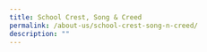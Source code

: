 ```yaml
---
title: School Crest, Song & Creed
permalink: /about-us/school-crest-song-n-creed/
description: ""
---
```

